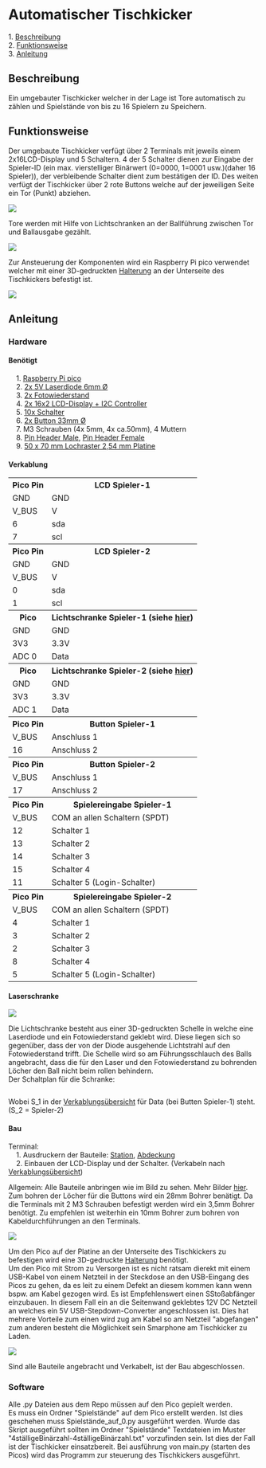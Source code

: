 <h1>Automatischer Tischkicker</h1>
<p>
1. <a href="https://github.com/Zananz/Automatischer-Tischkicker#beschreibung">Beschreibung</a><br>
2. <a href="https://github.com/Zananz/Automatischer-Tischkicker#funktionsweise">Funktionsweise</a><br>
3. <a href="https://github.com/Zananz/Automatischer-Tischkicker#anleitung">Anleitung</a><br>
</p>
<h2>Beschreibung</h2>
<p>Ein umgebauter Tischkicker welcher in der Lage ist Tore
automatisch zu zählen und Spielstände von bis zu 16 Spielern zu
Speichern.
</p>
<h2>Funktionsweise</h2>
<p>Der umgebaute Tischkicker verfügt über 2 Terminals mit jeweils
einem 2x16LCD-Display und 5 Schaltern. 4 der 5 Schalter dienen zur
Eingabe der Spieler-ID (ein max. vierstelliger Binärwert (0=0000,
1=0001 usw.)(daher 16 Spieler)), der verbleibende Schalter dient zum
bestätigen der ID.  Des weiten verfügt der Tischkicker über 2 rote
Buttons welche auf der jeweiligen Seite ein Tor (Punkt) abziehen.</p>
<img src="Bilder/Terminal.JPG">
<p>Tore werden mit Hilfe von Lichtschranken an der Ballführung
zwischen Tor und Ballausgabe gezählt.</p>
<img src="Bilder/Ball_Führung.JPG">
<p>Zur Ansteuerung der Komponenten wird ein Raspberry Pi pico verwendet welcher mit einer 3D-gedruckten <a href = "https://github.com/Zananz/Automatischer-Tischkicker/blob/main/3D-Modele/Halterung%20Platine.stl">Halterung</a> an der Unterseite des Tischkickers befestigt ist.</p>
<img src="Bilder/Pico.JPG">
<h2>Anleitung</h2>
<h3>Hardware</h3>
<h4>Benötigt</h4>
<p>
&nbsp;&nbsp;&nbsp;&nbsp;1. <a href="https://www.reichelt.de/de/de/raspberry-pi-pico-rp2040-cortex-m0-microusb-rasp-pi-pico-p295706.html?PROVID=2788&gclid=Cj0KCQjw5uWGBhCTARIsAL70sLJZmWKXHrvFUepyNmBNkdQq6oy-H902bFISH3mzTY8U6nheLmrltdcaAk_PEALw_wcB&&r=1">Raspberry Pi pico</a><br>
&nbsp;&nbsp;&nbsp;&nbsp;2. <a href="https://www.ebay.de/itm/353136370982?_trkparms=aid%3D1110002%26algo%3DSPLICE.SOI%26ao%3D1%26asc%3D232959%26meid%3D17ccc1449bfd4c81a873386502849afa%26pid%3D101196%26rk%3D1%26rkt%3D12%26sd%3D353187914842%26itm%3D353136370982%26pmt%3D1%26noa%3D0%26pg%3D2047675%26algv%3DPromotedSellersOtherItemsV2WithMLRv3&_trksid=p2047675.c101196.m2219&amdata=cksum%3A35313637098217ccc1449bfd4c81a873386502849afa%7Cenc%3AAQAGAAACAKuqBdasenSZkhYEh9RaiJYvGkEfNnbGMrV26sVGA9Ny67MuxizaHrKsm8ySrqm6aCtRB%252BvvoT5l3eoU6fa05gt4BSjBjMw7ck4od81Jn8lTAx3eZ3lK%252B1MQ9S2JVCVeh7rP9xBuNoeFK%252BfXDn%252F7oWvXh7OZ4ycmXcdnZ%252FbdIptAPyyFW9gga2ZVR0bNjWgRco3FRwM5s7E6jfWSV1iBfS2J4XmYaRyY3HheX1I2VfBsLb2u04E1Ac039gxYAPz8Bb%252BFjFH8K8SgAFDExoeOwpQXZJaE6z1leza1qBYpF8zwZBA9ifAjpWiGFC0J%252FFDMKbvS%252BDEnHyZQxojdmyImcTcq7rTVxuY%252BLIhmMTEMs8DpTrjd7LvcCAXGHZHnpaZp7daRGFsWucp7BAPdPxIc9PEGxYzUTZGCyXxTQ4EiRKQJQJ2Wgp6560MjvmgXb6MTfpzMivLNViCLDye%252Fu38YDv%252FvnpbiEW%252FXt9Fv%252FQDMuNeucS9ON16BSmqTRrlpC0P8Kjft3fIHdvSMwd%252BRuRJZQ%252F30aQW2WsMaWnrIsUIXEQMSte8s8DqCCdjJeOwdbotvA8KsEdCQ7mFaD5K6gYLIBhytDdeNuYBhB%252FwwptXbmpnx1TogJe0vry4TD4fShxDQpmt0em10%252BzUHvRoT%252Fs6dmbvXPpoo2j4xAjFQeFfAGnXd%7Campid%3APL_CLK%7Cclp%3A2047675">2x 5V Laserdiode 6mm Ø</a><br>
&nbsp;&nbsp;&nbsp;&nbsp;3. <a href="https://www.ebay.de/itm/272853994103?chn=ps&mkevt=1&mkcid=28">2x Fotowiederstand</a><br>
&nbsp;&nbsp;&nbsp;&nbsp;4. <a href="https://www.ebay.de/itm/353160204184?mkevt=1&mkcid=1&mkrid=707-53477-19255-0&campid=5338364437&customid=353160204184_12576&toolid=11000">2x 16x2 LCD-Display + I2C Controller </a><br>
&nbsp;&nbsp;&nbsp;&nbsp;5. <a href="https://www.ebay.de/itm/333602388391?ssPageName=STRK%3AMEBIDX%3AIT&_trksid=p2060353.m2749.l2649">10x Schalter</a><br>
&nbsp;&nbsp;&nbsp;&nbsp;6. <a href="https://www.reichelt.de/arcade-button-mit-mikrostaster-rot-arc-button-rd-p225319.html?PROVID=2788&gclid=Cj0KCQjw5uWGBhCTARIsAL70sLJVQ4KVxEaYdbZvQqt8TTKTVURrjntogCm4_aFAXm4QZtlTiLIYugQaAh4OEALw_wcB">2x Button 33mm Ø</a><br>
&nbsp;&nbsp;&nbsp;&nbsp;7. M3 Schrauben (4x 5mm, 4x ca.50mm), 4 Muttern<br>
&nbsp;&nbsp;&nbsp;&nbsp;8. <a href="https://www.ebay.de/itm/174035126580?chn=ps&mkevt=1&mkcid=28">Pin Header Male</a>, <a href="https://www.ebay.de/itm/174252775416?chn=ps&mkevt=1&mkcid=28">Pin Header Female</a><br>
&nbsp;&nbsp;&nbsp;&nbsp;9. <a href="https://www.ebay.de/itm/323649063851?chn=ps&mkevt=1&mkcid=28">50 x 70 mm Lochraster 2,54 mm Platine</a><br>
</p>
<h4>Verkablung</h4>
<table>
  <tr>
    <th>Pico Pin</th><th>LCD Spieler-1</th>
  </tr>
  <tr>
    <td>GND</td><td>GND</td>
  </tr>
  <tr>
    <td>V_BUS</td><td>V</td>
  </tr>
  <tr>
    <td>6</td><td>sda</td>
  </tr>
  <tr>
    <td>7</td><td>scl</td>
  </tr>
  <tr>
    <th>Pico Pin</th><th>LCD Spieler-2</th>
  </tr>
  <tr>
    <td>GND</td><td>GND</td>
  </tr>
  <tr>
    <td>V_BUS</td><td>V</td>
  </tr>
  <tr>
    <td>0</td><td>sda</td>
  </tr>
  <tr>
    <td>1</td><td>scl</td>
  </tr>
  <tr>
    <th>Pico</th><th>Lichtschranke Spieler-1 (siehe <a href="https://github.com/Zananz/Automatischer-Tischkicker#laserschranken">hier</a>)</th>
  </tr>
  <tr>
    <td>GND</td><td>GND</td>
  </tr>
  <tr>
    <td>3V3</td><td>3.3V</td>
  </tr>
  <tr>
    <td>ADC 0</td><td>Data</td>
  </tr>
  <tr>
    <th>Pico</th><th>Lichtschranke Spieler-2 (siehe <a href="https://github.com/Zananz/Automatischer-Tischkicker#laserschranken">hier</a>)</th>
  </tr>
  <tr>
    <td>GND</td><td>GND</td>
  </tr>
  <tr>
    <td>3V3</td><td>3.3V</td>
  </tr>
  <tr>
    <td>ADC 1</td><td>Data</td>
  </tr>
  <tr>
    <th>Pico Pin</th><th>Button Spieler-1</th>
  </tr>
  <tr>
    <td>V_BUS</td><td>Anschluss 1</td>
  </tr>
  <tr>
    <td>16</td><td>Anschluss 2</td>
  </tr>
  <tr>
    <th>Pico Pin</th><th>Button Spieler-2</th>
  </tr>
  <tr>
    <td>V_BUS</td><td>Anschluss 1</td>
  </tr>
  <tr>
    <td>17</td><td>Anschluss 2</td>
  </tr>
  <tr>
    <th>Pico Pin</th><th>Spielereingabe Spieler-1</th>
  </tr>
  <tr>
    <td>V_BUS</td><td>COM an allen Schaltern (SPDT)</td>
  </tr>
  <tr>
    <td>12</td><td>Schalter 1</td>
  </tr>
  <tr>
    <td>13</td><td>Schalter 2</td>
  </tr>
  <tr>
    <td>14</td><td>Schalter 3</td>
  </tr>
  <tr>
    <td>15</td><td>Schalter 4</td>
  </tr>
  <tr>
    <td>11</td><td>Schalter 5 (Login-Schalter)</td>
  </tr>
  <tr>
    <th>Pico Pin</th><th>Spielereingabe Spieler-2</th>
  </tr>
  <tr>
    <td>V_BUS</td><td>COM an allen Schaltern (SPDT)</td>
  </tr>
  <tr>
    <td>4</td><td>Schalter 1</td>
  </tr>
  <tr>
    <td>3</td><td>Schalter 2</td>
  </tr>
  <tr>
    <td>2</td><td>Schalter 3</td>
  </tr>
  <tr>
    <td>8</td><td>Schalter 4</td>
  </tr>
  <tr>
    <td>5</td><td>Schalter 5 (Login-Schalter)</td>
  </tr>
</table>
<h4>Laserschranke</h4>
<img src="Bilder/Lichtschranke.JPG">
<p>
Die Lichtschranke besteht aus einer 3D-gedruckten Schelle in welche eine Laserdiode und ein Fotowiederstand geklebt wird. Diese liegen sich so gegenüber, dass der von der Diode ausgehende Lichtstrahl auf den Fotowiederstand trifft. Die Schelle wird so am Führungsschlauch des Balls angebracht, dass die für den Laser und den Fotowiederstand zu bohrenden Löcher den Ball nicht beim rollen behindern.<br>
Der Schaltplan für die Schranke:
</p>
<img src="Bilder/Schaltplan-Lichtschranke.jpg" alt="">
<p>Wobei S_1 in der <a href="https://github.com/Zananz/Automatischer-Tischkicker#verkablung">Verkablungsübersicht</a> für Data (bei Butten Spieler-1) steht.(S_2 = Spieler-2)</p>
<h4>Bau</h4>
<p>
Terminal:<br>
&nbsp;&nbsp;&nbsp;&nbsp;1. Ausdruckern der Bauteile: <a href="https://github.com/Zananz/Automatischer-Tischkicker/blob/main/3D-Modele/Tischkicker_Station.stl">Station</a>, <a href="https://github.com/Zananz/Automatischer-Tischkicker/blob/main/3D-Modele/Abdeckung.stl">Abdeckung</a><br>
&nbsp;&nbsp;&nbsp;&nbsp;2. Einbauen der LCD-Display und der Schalter. (Verkabeln nach <a href="https://github.com/Zananz/Automatischer-Tischkicker#verkablung">Verkablungsübersicht</a>)<br>
</p>
<p>
Allgemein:
Alle Bauteile anbringen wie im Bild zu sehen. Mehr Bilder <a href="https://github.com/Zananz/Automatischer-Tischkicker/tree/main/Bilder">hier</a>.<br>
Zum bohren der Löcher für die Buttons wird ein 28mm Bohrer benätigt. Da die Terminals mit 2 M3 Schrauben befestigt werden wird ein 3,5mm Bohrer benötigt. Zu empfehlen ist weiterhin ein 10mm Bohrer zum bohren von Kabeldurchführungen an den Terminals.
</p>
<img src="Bilder/Tischkicker.JPG">
<p>
Um den Pico auf der Platine an der Unterseite des Tischkickers zu befestigen wird eine 3D-gedruckte <a href="https://github.com/Zananz/Automatischer-Tischkicker/blob/main/3D-Modele/Halterung%20Platine.stl">Halterung</a> benötigt.<br>
Um den Pico mit Strom zu Versorgen ist es nicht ratsam dierekt mit einem USB-Kabel von einem Netzteil in der Steckdose an den USB-Eingang des Picos zu gehen, da es leit zu einem Defekt an diesem kommen kann wenn bspw. am Kabel gezogen wird. Es ist Empfehlenswert einen SStoßabfänger einzubauen. In diesem Fall ein an die Seitenwand geklebtes 12V DC Netzteil an welches ein 5V USB-Stepdown-Converter angeschlossen ist. Dies hat mehrere Vorteile zum einen wird zug am Kabel so am Netzteil "abgefangen" zum anderen besteht die Möglichkeit sein Smarphone am Tischkicker zu Laden.
</p>
<img src="Bilder/ Stromversorgung.JPG">
<p>
Sind alle Bauteile angebracht und Verkabelt, ist der Bau abgeschlossen.
</p>
<h3>Software</h3>
<p>
Alle .py Dateien aus dem Repo müssen auf den Pico gepielt werden.<br>
Es muss ein Ordner "Spielstände" auf dem Pico erstellt werden. Ist dies geschehen muss Spielstände_auf_0.py ausgeführt werden. Wurde das Skript ausgeführt sollten im Ordner "Spielstände" Textdateien im Muster "4ställigeBinärzahl-4ställigeBinärzahl.txt" vorzufinden sein. Ist dies der Fall ist der Tischkicker einsatzbereit. Bei ausführung von main.py (starten des Picos) wird das Programm zur steuerung des Tischkickers ausgeführt.
</p>
